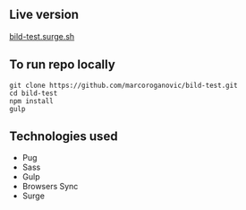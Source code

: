 ## Live version
[bild-test.surge.sh](http://bild-test.surge.sh)

## To run repo locally
```
git clone https://github.com/marcoroganovic/bild-test.git
cd bild-test
npm install
gulp
```

## Technologies used
- Pug
- Sass
- Gulp
- Browsers Sync
- Surge
